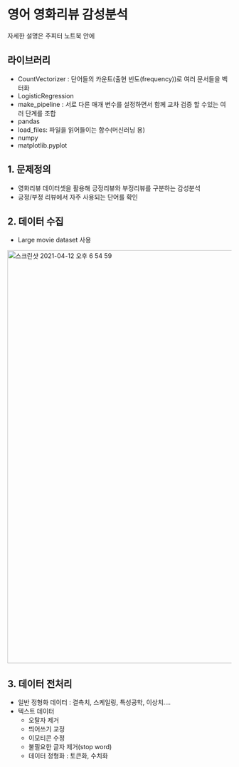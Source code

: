 # 영어 영화리뷰 감성분석
자세한 설명은 주피터 노트북 안에
## 라이브러리
- CountVectorizer : 단어들의 카운트(출현 빈도(frequency))로 여러 문서들을 벡터화
- LogisticRegression
- make_pipeline : 서로 다른 매개 변수를 설정하면서 함께 교차 검증 할 수있는 여러 단계를 조합
- pandas
- load_files: 파일을 읽어들이는 함수(머신러닝 용)
- numpy
- matplotlib.pyplot

## 1. 문제정의
- 영화리뷰 데이터셋을 활용해 긍정리뷰와 부정리뷰를 구분하는 감성분석
- 긍정/부정 리뷰에서 자주 사용되는 단어를 확인

## 2. 데이터 수집 
- Large movie dataset 사용 
<img width="927" alt="스크린샷 2021-04-12 오후 6 54 59" src="https://user-images.githubusercontent.com/42399580/114376448-99207780-9bc0-11eb-8164-9e2a3495463c.png">

## 3. 데이터 전처리
- 일반 정형화 데이터 : 결측치, 스케일링, 특성공학, 이상치....
- 텍스트 데이터
    - 오탈자 제거
    - 띄어쓰기 교정
    - 이모티콘 수정
    - 불필요한 글자 제거(stop word)
    - 데이터 정형화 : 토큰화, 수치화
